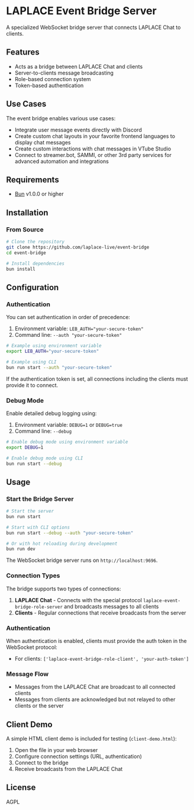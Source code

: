 # LAPLACE Event Bridge Server

A specialized WebSocket bridge server that connects LAPLACE Chat to clients.

## Features

- Acts as a bridge between LAPLACE Chat and clients
- Server-to-clients message broadcasting
- Role-based connection system
- Token-based authentication

## Use Cases

The event bridge enables various use cases:

- Integrate user message events directly with Discord
- Create custom chat layouts in your favorite frontend languages to display chat messages
- Create custom interactions with chat messages in VTube Studio
- Connect to streamer.bot, SAMMI, or other 3rd party services for advanced automation and integrations

## Requirements

- [Bun](https://bun.sh/) v1.0.0 or higher

## Installation

### From Source

```bash
# Clone the repository
git clone https://github.com/laplace-live/event-bridge
cd event-bridge

# Install dependencies
bun install
```

## Configuration

### Authentication

You can set authentication in order of precedence:

1. Environment variable: `LEB_AUTH="your-secure-token"`
2. Command line: `--auth "your-secure-token"`

```bash
# Example using environment variable
export LEB_AUTH="your-secure-token"

# Example using CLI
bun run start --auth "your-secure-token"
```

If the authentication token is set, all connections including the clients must provide it to connect.

### Debug Mode

Enable detailed debug logging using:

1. Environment variable: `DEBUG=1` or `DEBUG=true`
2. Command line: `--debug`

```bash
# Enable debug mode using environment variable
export DEBUG=1

# Enable debug mode using CLI
bun run start --debug
```

## Usage

### Start the Bridge Server

```bash
# Start the server
bun run start

# Start with CLI options
bun run start --debug --auth "your-secure-token"

# Or with hot reloading during development
bun run dev
```

The WebSocket bridge server runs on `http://localhost:9696`.

### Connection Types

The bridge supports two types of connections:

1. **LAPLACE Chat** - Connects with the special protocol `laplace-event-bridge-role-server` and broadcasts messages to all clients
2. **Clients** - Regular connections that receive broadcasts from the server

### Authentication

When authentication is enabled, clients must provide the auth token in the WebSocket protocol:

- For clients: `['laplace-event-bridge-role-client', 'your-auth-token']`

### Message Flow

- Messages from the LAPLACE Chat are broadcast to all connected clients
- Messages from clients are acknowledged but not relayed to other clients or the server

## Client Demo

A simple HTML client demo is included for testing (`client-demo.html`):

1. Open the file in your web browser
2. Configure connection settings (URL, authentication)
3. Connect to the bridge
4. Receive broadcasts from the LAPLACE Chat

## License

AGPL
